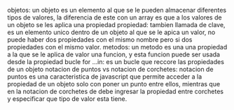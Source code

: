 objetos: un objeto es un elemento al que se le pueden almacenar diferentes tipos de valores, la diferencia de este con un array es que a los valores de un objeto se les aplica una propiedad
propiedad: tambien llamada de clave, es un elemento unico dentro de un objeto al que se le apica un valor, no puede haber dos propiedades con el mismo nombre pero si dos propiedades con el mismo valor.
metodos: un metodo es una una propiedad a la que se le aplica de valor una funcion, y esta funcion puede ser usada desde la propiedad
bucle for ...in: es un bucle que reccore las propiedades de un objeto
notacion de puntos vs notacion de corchetes: notacion de puntos es una caracteristica de javascript que permite acceder a la propiedad de un objeto solo con poner un punto entre ellos, mientras que en la notacion de corchetes de debe ingresar la propiedad entre corchetes y especificar que tipo de valor esta tiene.
